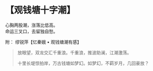 # 【观钱塘十字潮】

心胸两股潮，涨落比低高。  
命运三叉口，去留独自愁。

附： 缪锐萍【忆秦娥 • 观钱塘潮有感】

> 放眼望，双龙交汇千重浪。千重浪，推波助澜，江潮激荡。
>
> 十里长堤惊拍岸，万古钱塘如梦幻。如梦幻，不羁岁月，几回豪放？


